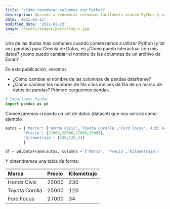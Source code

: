 ```yaml
---
title: '¿Cómo renombrar columnas con Python?'
description: Aprende a renombrar columnas fácilmente usando Python y pandas.
date: '2021-02-23'
modified_date: '2021-02-23'
image: /assets/images/posts/img-1.jpg
---
```


Una de las dudas más comunes cuando comenzamos a utilizar Python (y tal vez pandas) para Ciencia de Datos, es ¿Cómo puedo interactuar con mis datos? ¿como puedo cambiar el nombre de las columnas de un archivo de Excel?

En esta publicación, veremos

* ¿Cómo cambiar el nombre de las columnas de pandas dataframe?
* ¿Cómo cambiar los nombres de fila o los índices de fila de un marco de datos de pandas?
Primero carguemos pandas.

```py
# Importamos Pandas
import pandas as pd
```

Comenzaremos creando un set de datos (dataset) que nos servirá como ejemplo

```py
autos = {'Marca': ['Honda Civic','Toyota Corolla','Ford Focus','Audi A4'],
        'Precio': [22000,25000,27000,35000],
        'Kilometraje': [230,120,34]
        }

df = pd.DataFrame(autos, columns = ['Marca', 'Precio','Kilometraje])
```

Y obtendremos una tabla de forma:

| Marca         | Precio       | Kilometraje     |
| :-------------|:-------------|:----------------|
| Honda Civic   | 22000        |             230 |
| Toyota Corolla| 25000        |             120 |
| Ford Focus    | 27000        |              34 |
